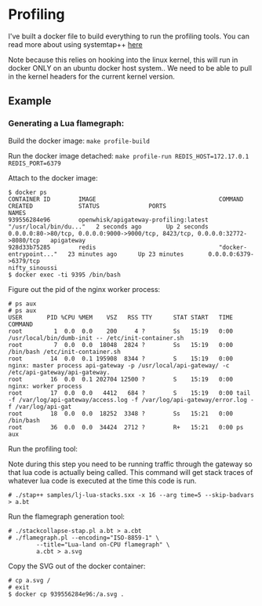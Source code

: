 <!--
#
# Licensed to the Apache Software Foundation (ASF) under one or more contributor
# license agreements.  See the NOTICE file distributed with this work for additional
# information regarding copyright ownership.  The ASF licenses this file to you
# under the Apache License, Version 2.0 (the # "License"); you may not use this
# file except in compliance with the License.  You may obtain a copy of the License
# at:
#
# http://www.apache.org/licenses/LICENSE-2.0
#
# Unless required by applicable law or agreed to in writing, software distributed
# under the License is distributed on an "AS IS" BASIS, WITHOUT WARRANTIES OR
# CONDITIONS OF ANY KIND, either express or implied.  See the License for the
# specific language governing permissions and limitations under the License.
#
-->

# Profiling

I've built a docker file to build everything to run the profiling tools. You can read more about using systemtap++ [here](http://github.com/openresty/stapxx)

Note because this relies on hooking into the linux kernel, this will run in docker ONLY on an ubuntu docker host system.. We need to be able to pull in the kernel headers for the current kernel version.

## Example
### Generating a Lua flamegraph:

Build the docker image:
`make profile-build`

Run the docker image detached:
`make profile-run REDIS_HOST=172.17.0.1 REDIS_PORT=6379`

Attach to the docker image:

```
$ docker ps
CONTAINER ID        IMAGE                                   COMMAND                  CREATED             STATUS              PORTS                                                                           NAMES
939556284e96        openwhisk/apigateway-profiling:latest   "/usr/local/bin/du..."   2 seconds ago       Up 2 seconds        0.0.0.0:80->80/tcp, 0.0.0.0:9000->9000/tcp, 8423/tcp, 0.0.0.0:32772->8080/tcp   apigateway
928d33b75285        redis                                   "docker-entrypoint..."   23 minutes ago      Up 23 minutes       0.0.0.0:6379->6379/tcp                                                          nifty_sinoussi
$ docker exec -ti 9395 /bin/bash
```

Figure out the pid of the nginx worker process:

```
# ps aux
# ps aux
USER       PID %CPU %MEM    VSZ   RSS TTY      STAT START   TIME COMMAND
root         1  0.0  0.0    200     4 ?        Ss   15:19   0:00 /usr/local/bin/dumb-init -- /etc/init-container.sh
root         7  0.0  0.0  18048  2824 ?        Ss   15:19   0:00 /bin/bash /etc/init-container.sh
root        14  0.0  0.1 195908  8344 ?        S    15:19   0:00 nginx: master process api-gateway -p /usr/local/api-gateway/ -c /etc/api-gateway/api-gateway.
root        16  0.0  0.1 202704 12500 ?        S    15:19   0:00 nginx: worker process
root        17  0.0  0.0   4412   684 ?        S    15:19   0:00 tail -f /var/log/api-gateway/access.log -f /var/log/api-gateway/error.log -f /var/log/api-gat
root        18  0.0  0.0  18252  3348 ?        Ss   15:21   0:00 /bin/bash
root        36  0.0  0.0  34424  2712 ?        R+   15:21   0:00 ps aux
````

Run the profiling tool:

Note during this step you need to be running traffic through the gateway so that lua code is actually being called. This command will get stack traces of whatever lua code is executed at the time this code is run.

```
# ./stap++ samples/lj-lua-stacks.sxx -x 16 --arg time=5 --skip-badvars > a.bt

```

Run the flamegraph generation tool:

```
# ./stackcollapse-stap.pl a.bt > a.cbt
# ./flamegraph.pl --encoding="ISO-8859-1" \
        --title="Lua-land on-CPU flamegraph" \
        a.cbt > a.svg
```

Copy the SVG out of the docker container:

```
# cp a.svg /
# exit
$ docker cp 939556284e96:/a.svg .
```
